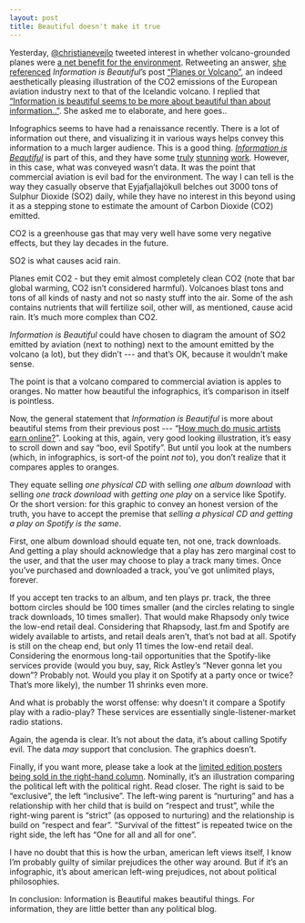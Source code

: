 ```yaml
---
layout: post
title: Beautiful doesn't make it true
---
```


Yesterday, [@christianevejlo][1] tweeted interest in whether
volcano-grounded planes were [a net benefit for the
environment][2]. Retweeting an answer, [she referenced][3]
_Information is Beautiful_’s post [“Planes or Volcano”][4], an indeed
aesthetically pleasing illustration of the CO2 emissions of the
European aviation industry next to that of the Icelandic volcano. I
replied that [“Information is beautiful seems to be more about
beautiful than about information..”][5]. She asked me to elaborate,
and here goes.. 


Infographics seems to have had a renaissance recently. There is a lot
of information out there, and visualizing it in various ways helps
convey this information to a much larger audience. This is a good
thing. _[Information is Beautiful][6]_ is part of this, and they have
some [truly][7] [stunning][7] [work][8]. However, in this case, what
was conveyed wasn’t data. It was the point that commercial aviation is
evil bad for the environment. The way I can tell is the way they
casually observe that Eyjafjallajökull belches out 3000 tons of
Sulphur Dioxide (SO2) daily, while they have no interest in this
beyond using it as a stepping stone to estimate the amount of Carbon
Dioxide (CO2) emitted.  

CO2 is a greenhouse gas that may very well have some very negative
effects, but they lay decades in the future. 

SO2 is what causes acid rain. 

Planes emit CO2 - but they emit almost completely clean CO2 (note that
bar global warming, CO2 isn’t considered harmful). Volcanoes blast
tons and tons of all kinds of nasty and not so nasty stuff into the
air. Some of the ash contains nutrients that will fertilize soil,
other will, as mentioned, cause acid rain. It’s much more complex than
CO2. 

_Information is Beautiful_ could have chosen to diagram the amount of
SO2 emitted by aviation (next to nothing) next to the amount emitted
by the volcano (a lot), but they didn’t --- and that’s OK, because it
wouldn’t make sense. 

The point is that a volcano compared to commercial aviation is apples
to oranges. No matter how beautiful the infographics, it’s comparison
in itself is pointless. 

Now, the general statement that _Information is Beautiful_ is more
about beautiful stems from their previous post --- “[How much do music
artists earn online?][9]”. Looking at this, again, very good looking
illustration, it’s easy to scroll down and say “boo, evil
Spotify”. But until you look at the numbers (which, in infographics,
is sort-of the point _not_ to), you don’t realize that it compares
apples to oranges.  

They equate selling _one physical CD_ with selling _one album
download_ with selling _one track download_ with _getting one play_ on
a service like Spotify. Or the short version: for this graphic to
convey an honest version of the truth, you have to accept the premise
that _selling a physical CD and getting a play on Spotify is the
same_.  

First, one album download should equate ten, not one, track
downloads. And getting a play should acknowledge that a play has zero
marginal cost to the user, and that the user may choose to play a
track many times. Once you’ve purchased and downloaded a track, you’ve
got unlimited plays, forever. 

If you accept ten tracks to an album, and ten plays pr. track, the
three bottom circles should be 100 times smaller (and the circles
relating to single track downloads, 10 times smaller). That would make
Rhapsody only twice the low-end retail deal. Considering that
Rhapsody, last.fm and Spotify are widely available to artists, and
retail deals aren’t, that’s not bad at all. Spotify is still on the
cheap end, but only 11 times the low-end retail deal. Considering the
enormous long-tail opportunities that the Spotify-like services
provide (would you buy, say, Rick Astley’s “Never gonna let you down”?
Probably not. Would you play it on Spotify at a party once or twice?
That’s more likely), the number 11 shrinks even more.   

And what is probably the worst offense: why doesn’t it compare a
Spotify play with a radio-play? These services are essentially
single-listener-market radio stations. 

Again, the agenda is clear. It’s not about the data, it’s about
calling Spotify evil. The data _may_ support that conclusion. The
graphics doesn’t. 

Finally, if you want more, please take a look at the [limited edition
posters being sold in the right-hand column][10]. Nominally, it’s an
illustration comparing the political left with the political
right. Read closer. The right is said to be “exclusive”, the left
“inclusive”. The left-wing parent is “nurturing” and has a
relationship with her child that is build on “respect and trust”,
while the right-wing parent is “strict” (as opposed to nurturing) and
the relationship is build on “respect and fear”. “Survival of the
fittest” is repeated twice on the right side, the left has “One for
all and all for one”.  

I have no doubt that this is how the urban, american left views
itself, I know I’m probably guilty of similar prejudices the other way
around. But if it’s an infographic, it’s about american left-wing
prejudices, not about political philosophies. 

In conclusion: Information is Beautiful makes beautiful things. For
information, they are little better than any political blog. 

[1]: http://twitter.com/christianevejlo 
[2]: http://twitter.com/christianevejlo/status/12346732175 
[3]: http://twitter.com/christianevejlo/status/12355468953 
[4]: http://www.informationisbeautiful.net/2010/planes-or-volcano/ 
[5]: http://twitter.com/mseebach/status/12356337232 ("Information is beautiful seems to be more about beautiful than about information..") 
[6]: http://www.informationisbeautiful.net/ 
[7]: http://www.informationisbeautiful.net/2010/who-really-spends-the-most-on-their-military/ 
[8]: http://www.informationisbeautiful.net/2010/four-infographical-morsels-no-5/ 
[9]: http://www.informationisbeautiful.net/2010/how-much-do-music-artists-earn-online/ 
[10]: http://informationisbeautiful.bigcartel.com/

